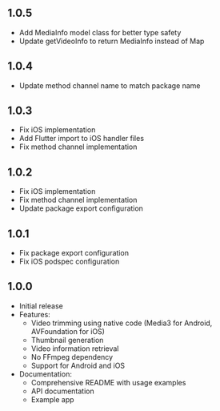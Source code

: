 ## 1.0.5

* Add MediaInfo model class for better type safety
* Update getVideoInfo to return MediaInfo instead of Map

## 1.0.4

* Update method channel name to match package name

## 1.0.3

* Fix iOS implementation
* Add Flutter import to iOS handler files
* Fix method channel implementation

## 1.0.2

* Fix iOS implementation
* Fix method channel implementation
* Update package export configuration

## 1.0.1

* Fix package export configuration
* Fix iOS podspec configuration

## 1.0.0

* Initial release
* Features:
  * Video trimming using native code (Media3 for Android, AVFoundation for iOS)
  * Thumbnail generation
  * Video information retrieval
  * No FFmpeg dependency
  * Support for Android and iOS
* Documentation:
  * Comprehensive README with usage examples
  * API documentation
  * Example app
